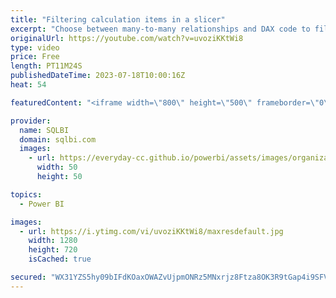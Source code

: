 ```yaml
---
title: "Filtering calculation items in a slicer"
excerpt: "Choose between many-to-many relationships and DAX code to filter the most relevant items using another slicer. Indeed, calculation groups cannot use relationships!\r \r Article and download: https://sql.bi/805830?aff=yt\r \r How to learn DAX: https://www.sqlbi.com/guides/dax/?aff=yt\r The definitive guide"
originalUrl: https://youtube.com/watch?v=uvoziKKtWi8
type: video
price: Free
length: PT11M24S
publishedDateTime: 2023-07-18T10:00:16Z
heat: 54

featuredContent: "<iframe width=\"800\" height=\"500\" frameborder=\"0\" src=\"https://www.youtube.com/embed/uvoziKKtWi8\" allow=\"accelerometer; autoplay; encrypted-media; gyroscope; picture-in-picture\" allowfullscreen></iframe>"

provider:
  name: SQLBI
  domain: sqlbi.com
  images:
    - url: https://everyday-cc.github.io/powerbi/assets/images/organizations/sqlbi.com-50x50.jpg
      width: 50
      height: 50

topics:
  - Power BI

images:
  - url: https://i.ytimg.com/vi/uvoziKKtWi8/maxresdefault.jpg
    width: 1280
    height: 720
    isCached: true

secured: "WX31YZS5hy09bIFdKOaxOWAZvUjpmONRz5MNxrjz8Ftza8OK3R9tGap4i9SFV1jiDESZI8wbGQ9jeGnpHj2pTFuRn+rGxwOkLCDkjJs1efP8/K8h2uuok5WCj+ZFe8X/LEJ5Jya6VXHuLeegvOuvKsaXveMcTGDqBNvoGkgOq5o4AJb2EEn2rQKIzmUWMVUD7jcrl25k4s7InLxymf18Hyt1ju0SY+0yZTqWGykSmGgR47Rg2uYW6OZ9wGyBnSmAr57HKKYSXhwqaaEemHyq5IgENWJxwkLQf+P8jSWP9mnYWIA2pkGvBOE9hKGIK0DnwA9BIQ7Ov3L2+sox9Hk26B8bjQ4Nr0IBNqwyNcN6kY6urs33KNl+BTnRhvZ/EikgSE+Po5GwxLKVUUhriFqF9q3i0Fvt6AvPpyWq5UBPtHU=;90wdN3uN5Elmy9WnZcxoLQ=="
---
```


